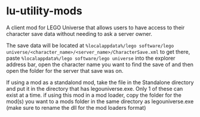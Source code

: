 # lu-utility-mods
A client mod for LEGO Universe that allows users to have access to their character save data without needing to ask a server owner.

The save data will be located at `%localappdata%/lego software/lego universe/<character_name>/<server_name>/CharacterSave.xml`
to get there, paste `%localappdata%/lego software/lego universe` into the explorer address bar, open the character name you want to find the save of and then open the folder for the server that save was on.

If using a mod as a standalond mod, take the file in the Standalone directory and put it in the directory that has legouniverse.exe. Only 1 of these can exist at a time. if using this mod in a mod loader, copy the folder for the mod(s) you want to a mods folder in the same directory as legouniverse.exe (make sure to rename the dll for the mod loaders format)
